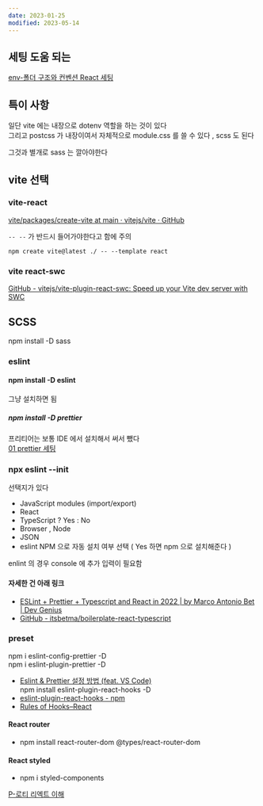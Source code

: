 ```yaml
---
date: 2023-01-25
modified: 2023-05-14
---
```


## 세팅 도움 되는

[env-폴더 구조와 컨벤션 React 세팅](01-Programing/env-폴더%20구조와%20컨벤션%20React%20세팅)

## 특이 사항

일단 vite 에는 내장으로 dotenv 역할을 하는 것이 있다  
그리고 postcss 가 내장이여서 자체적으로 module.css 를 쓸 수 있다 , scss 도 된다

그것과 별개로 sass 는 깔아야한다

## vite 선택

### vite-react

[vite/packages/create-vite at main · vitejs/vite · GitHub](https://github.com/vitejs/vite/tree/main/packages/create-vite)

`-- --` 가 반드시 들어가야한다고 함에 주의

```
npm create vite@latest ./ -- --template react
```

### vite react-swc

[GitHub - vitejs/vite-plugin-react-swc: Speed up your Vite dev server with SWC](https://github.com/vitejs/vite-plugin-react-swc)

## SCSS

npm install -D sass

### eslint

#### npm install -D eslint

그냥 설치하면 됨

##### npm install -D prettier

프리티어는 보통 IDE 에서 설치해서 써서 뺐다  
[01 prettier 세팅](01-Programing/000-프로그래밍-역량/006%20개발환경%20세팅/01%20prettier%20세팅)

### npx eslint --init

선택지가 있다

- JavaScript modules (import/export)
- React
- TypeScript ? Yes : No
- Browser , Node
- JSON
- eslint NPM 으로 자동 설치 여부 선택 ( Yes 하면 npm 으로 설치해준다 )

enlint 의 경우 console 에 추가 입력이 필요함

#### 자세한 건 아래 링크

- [ESLint + Prettier + Typescript and React in 2022 | by Marco Antonio Bet | Dev Genius](https://blog.devgenius.io/eslint-prettier-typescript-and-react-in-2022-e5021ebca2b1)
- [GitHub - itsbetma/boilerplate-react-typescript](https://github.com/itsbetma/boilerplate-react-typescript)

### preset

npm i eslint-config-prettier -D  
npm i eslint-plugin-prettier -D

- [Eslint & Prettier 설정 방법 (feat. VS Code)](https://velog.io/@njh7799/Eslint-Prettier-%EC%84%A4%EC%A0%95-%EB%B0%A9%EB%B2%95)  
  npm install eslint-plugin-react-hooks -D
- [eslint-plugin-react-hooks - npm](https://www.npmjs.com/package/eslint-plugin-react-hooks)
- [Rules of Hooks–React](https://reactjs.org/docs/hooks-rules.html)

#### React router

- npm install react-router-dom @types/react-router-dom

#### React styled

- npm i styled-components

[P-로티 리엑트 이해](02-Library&FrameWork/202%20React%20라이브러리/008%20lottie-react/P-로티%20리엑트%20이해)

